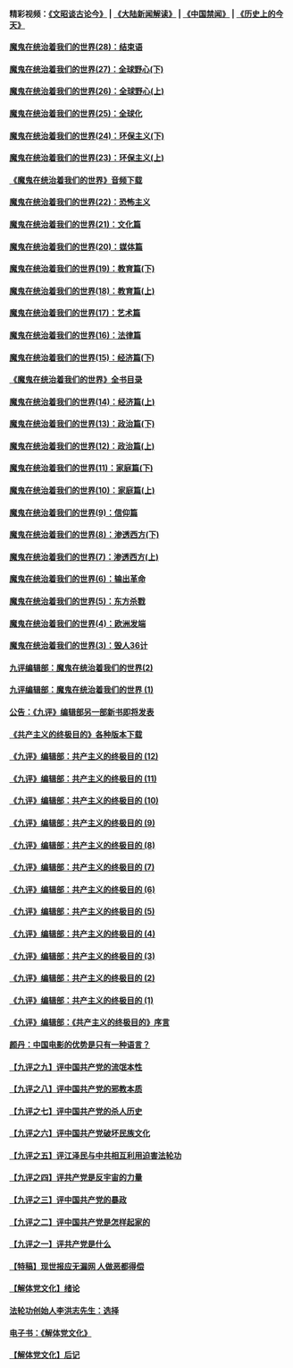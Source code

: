 #### 精彩视频：[《文昭谈古论今》](https://github.com/gfw-breaker/wenzhao) | [《大陆新闻解读》](https://github.com/gfw-breaker/ntdtv-comedy) | [《中国禁闻》](https://github.com/gfw-breaker/ntdtv-news) | [《历史上的今天》](https://github.com/gfw-breaker/today-in-history) 

#### [魔鬼在统治着我们的世界(28)：结束语](../pages/nsc422/n10936246.md?t=02022130) 

#### [魔鬼在统治着我们的世界(27)：全球野心(下)](../pages/nsc422/n10928319.md?t=02022130) 

#### [魔鬼在统治着我们的世界(26)：全球野心(上)](../pages/nsc422/n10900318.md?t=02022130) 

#### [魔鬼在统治着我们的世界(25)：全球化](../pages/nsc422/n10788205.md?t=02022130) 

#### [魔鬼在统治着我们的世界(24)：环保主义(下)](../pages/nsc422/n10695307.md?t=02022130) 

#### [魔鬼在统治着我们的世界(23)：环保主义(上)](../pages/nsc422/n10688613.md?t=02022130) 

#### [《魔鬼在统治着我们的世界》音频下载](../pages/nsc422/n10635553.md?t=02022130) 

#### [魔鬼在统治着我们的世界(22)：恐怖主义](../pages/nsc422/n10614727.md?t=02022130) 

#### [魔鬼在统治着我们的世界(21)：文化篇](../pages/nsc422/n10597706.md?t=02022130) 

#### [魔鬼在统治着我们的世界(20)：媒体篇](../pages/nsc422/n10586579.md?t=02022130) 

#### [魔鬼在统治着我们的世界(19)：教育篇(下)](../pages/nsc422/n10564808.md?t=02022130) 

#### [魔鬼在统治着我们的世界(18)：教育篇(上)](../pages/nsc422/n10526970.md?t=02022130) 

#### [魔鬼在统治着我们的世界(17)：艺术篇](../pages/nsc422/n10499093.md?t=02022130) 

#### [魔鬼在统治着我们的世界(16)：法律篇](../pages/nsc422/n10485969.md?t=02022130) 

#### [魔鬼在统治着我们的世界(15)：经济篇(下)](../pages/nsc422/n10469975.md?t=02022130) 

#### [《魔鬼在统治着我们的世界》全书目录](../pages/nsc422/n10464261.md?t=02022130) 

#### [魔鬼在统治着我们的世界(14)：经济篇(上)](../pages/nsc422/n10457370.md?t=02022130) 

#### [魔鬼在统治着我们的世界(13)：政治篇(下)](../pages/nsc422/n10448270.md?t=02022130) 

#### [魔鬼在统治着我们的世界(12)：政治篇(上)](../pages/nsc422/n10444576.md?t=02022130) 

#### [魔鬼在统治着我们的世界(11)：家庭篇(下)](../pages/nsc422/n10440961.md?t=02022130) 

#### [魔鬼在统治着我们的世界(10)：家庭篇(上)](../pages/nsc422/n10435448.md?t=02022130) 

#### [魔鬼在统治着我们的世界(9)：信仰篇](../pages/nsc422/n10432159.md?t=02022130) 

#### [魔鬼在统治着我们的世界(8)：渗透西方(下)](../pages/nsc422/n10429603.md?t=02022130) 

#### [魔鬼在统治着我们的世界(7)：渗透西方(上)](../pages/nsc422/n10426013.md?t=02022130) 

#### [魔鬼在统治着我们的世界(6)：输出革命](../pages/nsc422/n10421536.md?t=02022130) 

#### [魔鬼在统治着我们的世界(5)：东方杀戮](../pages/nsc422/n10417707.md?t=02022130) 

#### [魔鬼在统治着我们的世界(4)：欧洲发端](../pages/nsc422/n10414890.md?t=02022130) 

#### [魔鬼在统治着我们的世界(3)：毁人36计](../pages/nsc422/n10411583.md?t=02022130) 

#### [九评编辑部：魔鬼在统治着我们的世界(2)](../pages/nsc422/n10410036.md?t=02022130) 

#### [九评编辑部：魔鬼在统治着我们的世界 (1)](../pages/nsc422/n10406825.md?t=02022130) 

#### [公告：《九评》编辑部另一部新书即将发表](../pages/nsc422/n10405104.md?t=02022130) 

#### [《共产主义的终极目的》各种版本下载](../pages/nsc422/n10022138.md?t=02022130) 

#### [《九评》编辑部：共产主义的终极目的 (12)](../pages/nsc422/n9933272.md?t=02022130) 

#### [《九评》编辑部：共产主义的终极目的 (11)](../pages/nsc422/n9924973.md?t=02022130) 

#### [《九评》编辑部：共产主义的终极目的 (10)](../pages/nsc422/n9920883.md?t=02022130) 

#### [《九评》编辑部：共产主义的终极目的 (9)](../pages/nsc422/n9916363.md?t=02022130) 

#### [《九评》编辑部：共产主义的终极目的 (8)](../pages/nsc422/n9912488.md?t=02022130) 

#### [《九评》编辑部：共产主义的终极目的 (7)](../pages/nsc422/n9901176.md?t=02022130) 

#### [《九评》编辑部：共产主义的终极目的 (6)](../pages/nsc422/n9899359.md?t=02022130) 

#### [《九评》编辑部：共产主义的终极目的 (5)](../pages/nsc422/n9893174.md?t=02022130) 

#### [《九评》编辑部：共产主义的终极目的 (4)](../pages/nsc422/n9891246.md?t=02022130) 

#### [《九评》编辑部：共产主义的终极目的 (3)](../pages/nsc422/n9879879.md?t=02022130) 

#### [《九评》编辑部：共产主义的终极目的 (2)](../pages/nsc422/n9876205.md?t=02022130) 

#### [《九评》编辑部：共产主义的终极目的 (1)](../pages/nsc422/n9865857.md?t=02022130) 

#### [《九评》编辑部：《共产主义的终极目的》序言](../pages/nsc422/n9862666.md?t=02022130) 

#### [颜丹：中国电影的优势是只有一种语言？](../pages/nsc422/n9583062.md?t=02022130) 

#### [【九评之九】评中国共产党的流氓本性](../pages/nsc422/n737542.md?t=02022130) 

#### [【九评之八】评中国共产党的邪教本质](../pages/nsc422/n735942.md?t=02022130) 

#### [【九评之七】评中国共产党的杀人历史](../pages/nsc422/n733806.md?t=02022130) 

#### [【九评之六】评中国共产党破坏民族文化](../pages/nsc422/n731667.md?t=02022130) 

#### [【九评之五】评江泽民与中共相互利用迫害法轮功](../pages/nsc422/n730058.md?t=02022130) 

#### [【九评之四】评共产党是反宇宙的力量](../pages/nsc422/n727814.md?t=02022130) 

#### [【九评之三】评中国共产党的暴政](../pages/nsc422/n725597.md?t=02022130) 

#### [【九评之二】评中国共产党是怎样起家的](../pages/nsc422/n723946.md?t=02022130) 

#### [【九评之一】评共产党是什么](../pages/nsc422/n722529.md?t=02022130) 

#### [【特稿】现世报应无漏网 人做恶都得偿](../pages/nsc422/n4215167.md?t=02022130) 

#### [【解体党文化】绪论](../pages/nsc422/n1449356.md?t=02022130) 

#### [法轮功创始人李洪志先生：选择](../pages/nsc422/n3580738.md?t=02022130) 

#### [电子书：《解体党文化》](../pages/nsc422/n1573484.md?t=02022130) 

#### [【解体党文化】后记](../pages/nsc422/n1531999.md?t=02022130) 

